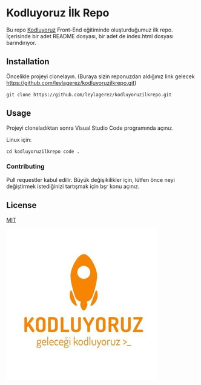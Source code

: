 # Kodluyoruz İlk Repo

Bu repo [Kodluyoruz](https://www.kodluyoruz.org/) Front-End eğitiminde oluşturduğumuz ilk repo. İçerisinde bir adet README dosyası, bir adet de index.html dosyası barındırıyor.

## Installation

Öncelikle projeyi clonelayın. (Buraya sizin reponuzdan aldığınız link gelecek https://github.com/leylagerez/kodluyoruzilkrepo.git)

```
git clone https://github.com/leylagerez/kodluyoruzilkrepo.git
```

## Usage

Projeyi cloneladıktan sonra Visual Studio Code programında açınız.

Linux için:
```
cd kodluyoruzilkrepo code .
```

### Contributing

Pull requestler kabul edilir. Büyük değişikilikler için, lütfen önce neyi değiştirmek istediğinizi tartışmak için bşr konu açınız.

## License

[MIT](http://www.google.com/)

![Kodluyoruz Logo](https://raw.githubusercontent.com/Kodluyoruz/taskforce/git/git/markdown-nedir-nasil-kullaniriz-/figures/kodluyoruz_logo.jpg)